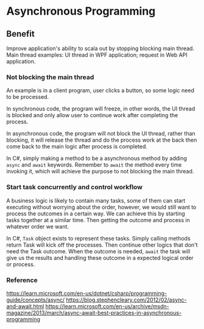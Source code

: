 # Asynchronous Programming

## Benefit

Improve application's ability to scala out by stopping blocking main thread.
Main thread examples: UI thread in WPF application; request in Web API application.

### Not blocking the main thread

An example is in a client program, user clicks a button, so some logic need to be processed.

In synchronous code, the program will freeze, in other words, the UI thread is blocked and only allow user to continue work after completing the process.

In asynchronous code, the program will not block the UI thread, rather than blocking, it will release the thread and do the process work at the back then come back to the main logic after process is completed.

In C#, simply making a method to be a asynchronous method by adding `async` and `await` keywords. Remember to `await` the method every time invoking it, which will achieve the purpose to not blocking the main thread.

### Start task concurrently and control workflow

A business logic is likely to contain many tasks, some of them can start executing without worrying about the order, however, we would still want to process the outcomes in a certain way. We can achieve this by starting tasks together at a similar time. Then getting the outcome and process in whatever order we want.

In C#, `Task` object exists to represent these tasks. Simply calling methods return Task will kick off the processes. Then continue other logics that don't need the Task outcome. When the outcome is needed, `await` the task will give us the results and handling these outcome in a expected logical order or process.

### Reference

https://learn.microsoft.com/en-us/dotnet/csharp/programming-guide/concepts/async/
https://blog.stephencleary.com/2012/02/async-and-await.html
https://learn.microsoft.com/en-us/archive/msdn-magazine/2013/march/async-await-best-practices-in-asynchronous-programming
